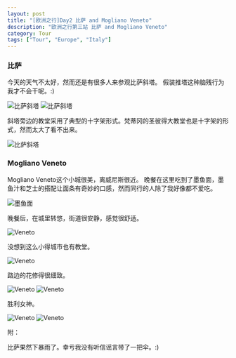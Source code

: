 ```yaml
---
layout: post
title: "[欧洲之行]Day2 比萨 and Mogliano Veneto"
description: "欧洲之行第三站 比萨 and Mogliano Veneto"
category: Tour
tags: ["Tour", "Europe", "Italy"]
---
```


### 比萨
今天的天气不太好，然而还是有很多人来参观比萨斜塔。
假装推塔这种脑残行为我才不会干呢。:)

![比萨斜塔](http://ofsstj8tb.bkt.clouddn.com/image/pisa-veneto/0.jpg)
![比萨斜塔](http://ofsstj8tb.bkt.clouddn.com/image/pisa-veneto/1.jpg)

斜塔旁边的教堂采用了典型的十字架形式。梵蒂冈的圣彼得大教堂也是十字架的形式，然而太大了看不出来。

![比萨斜塔](http://ofsstj8tb.bkt.clouddn.com/image/pisa-veneto/2.jpg)

### Mogliano Veneto
Mogliano Veneto这个小城很美，离威尼斯很近。
晚餐在这里吃到了墨鱼面，墨鱼汁和芝士的搭配让面条有奇妙的口感，然而同行的人除了我好像都不爱吃。

![墨鱼面](http://ofsstj8tb.bkt.clouddn.com/image/pisa-veneto/3.jpg)

晚餐后，在城里转悠，街道很安静，感觉很舒适。

![Veneto](http://ofsstj8tb.bkt.clouddn.com/image/pisa-veneto/4.jpg)

没想到这么小得城市也有教堂。

![Veneto](http://ofsstj8tb.bkt.clouddn.com/image/pisa-veneto/5.jpg)

路边的花修得很细致。

![Veneto](http://ofsstj8tb.bkt.clouddn.com/image/pisa-veneto/6.jpg)
![Veneto](http://ofsstj8tb.bkt.clouddn.com/image/pisa-veneto/7.jpg)

胜利女神。

![Veneto](http://ofsstj8tb.bkt.clouddn.com/image/pisa-veneto/8.jpg)
![Veneto](http://ofsstj8tb.bkt.clouddn.com/image/pisa-veneto/9.jpg)


附：

比萨果然下暴雨了。幸亏我没有听信谣言带了一把伞。:)
